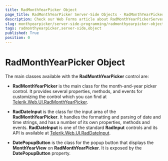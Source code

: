 ```yaml
---
title: RadMonthYearPicker Object
page_title: RadMonthYearPicker Server-Side Objects - RadMonthYearPicker
description: Check our Web Forms article about RadMonthYearPickerServer-Side Objects.
slug: monthyearpicker/server-side-programming/radmonthyearpicker-object
tags: radmonthyearpicker,server-side,object
published: True
position: 0
---
```


# RadMonthYearPicker Object


The main classes available with the **RadMonthYearPicker** control are:

* **RadMonthYearPicker** is the main class for the month-and-year picker control. It provides several properties, methods, and events for customizing the control which you can find at [Telerik.Web.UI.RadMonthYearPicker](https://docs.telerik.com/devtools/aspnet-ajax/api/server/Telerik.Web.UI/RadMonthYearPicker).

* **RadDateInput** is the class for the input area of the **RadMonthYearPicker**. It handles the formatting and parsing of date and time strings, and has a number of its own properties, methods and events. **RadDateInput** is one of the standard **RadInput** controls and its API is available at [Telerik.Web.UI.RadDateInput](https://docs.telerik.com/devtools/aspnet-ajax/api/server/Telerik.Web.UI/RadDateInput).

* **DatePopupButton** is the class for the popup button that displays the **MonthYearView** on **RadMonthYearPicker**. It is exposed by the **DatePopupButton** property.


